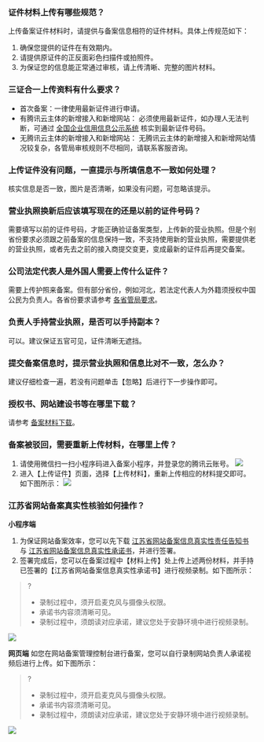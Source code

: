 ### 证件材料上传有哪些规范？
上传备案证件材料时，请提供与备案信息相符的证件材料。具体上传规范如下：

1. 确保您提供的证件在有效期内。
2. 请提供原证件的正反面彩色扫描件或拍照件。
3. 为保证您的信息能正常通过审核，请上传清晰、完整的图片材料。

### 三证合一上传资料有什么要求？
- 首次备案：一律使用最新证件进行申请。
- 有腾讯云主体的新增接入和新增网站： 必须使用最新证件，如办理人无法判断，可通过 [全国企业信用信息公示系统](http://www.gsxt.gov.cn/index.html) 核实到最新证件号码。
- 无腾讯云主体的新增接入和新增网站： 无腾讯云主体的新增接入和新增网站情况较复杂，各管局审核规则不尽相同，请联系客服咨询。

### 上传证件没有问题，一直提示与所填信息不一致如何处理？
核实信息是否一致，图片是否清晰，如果没有问题，可忽略该提示。 

### 营业执照换新后应该填写现在的还是以前的证件号码？
需要填写以前的证件号码，才能正确验证备案类型，上传新的营业执照。但是个别省份要求必须跟之前备案的信息保持一致，不支持使用新的营业执照，需要提供老的营业执照，或者先去之前的接入商提交变更，变成最新的证件后再提交备案。 

### 公司法定代表人是外国人需要上传什么证件？
需要上传护照来备案。但有部分省份，例如河北，若法定代表人为外籍须授权中国公民为负责人。各省份要求请参考 [各省管局要求](https://cloud.tencent.com/document/product/243/3474)。 

### 负责人手持营业执照，是否可以手持副本？
可以。建议保证五官可见，证件清晰无遮挡。

### 提交备案信息时，提示营业执照和信息比对不一致，怎么办？
建议仔细检查一遍，若没有问题单击【忽略】后进行下一步操作即可。 


### 授权书、网站建设书等在哪里下载？
请参考 [备案材料下载](https://cloud.tencent.com/document/product/243/14968)。

### 备案被驳回，需要重新上传材料，在哪里上传？
1. 请使用微信扫一扫小程序码进入备案小程序，并登录您的腾讯云账号。
![](https://main.qcloudimg.com/raw/733c9e36fac545bfc6b216218818f26b.jpg)
2. 进入【上传证件】页面，选择【上传材料】，重新上传相应的材料提交即可。如下图所示：
![](https://main.qcloudimg.com/raw/dd246a0b0464030b828d9f985b6ccfa2.jpg)

### 江苏省网站备案真实性核验如何操作？[](id:step)
**小程序端**
1. 为保证网站备案效率，您可以先下载 [江苏省网站备案信息真实性责任告知书](https://cloud.tencent.com/document/product/243/14968#notification) 与 [江苏省网站备案信息真实性承诺书](https://cloud.tencent.com/document/product/243/14968#authenticitycommitmentLetter)，并进行签署。
2. 签署完成后，您可以在备案过程中【材料上传】处上传上述两份材料，并手持已签署的【江苏省网站备案信息真实性承诺书】进行视频录制。如下图所示：
>?
>- 录制过程中，须开启麦克风与摄像头权限。
>- 承诺书内容须清晰可见。
>- 录制过程中，须朗读对应承诺，建议您处于安静环境中进行视频录制。
>
![](https://main.qcloudimg.com/raw/dadca021399e5f3f628cc0dd8dc6e59e.png)

**网页端**
如您在网站备案管理控制台进行备案，您可以自行录制网站负责人承诺视频后进行上传。如下图所示：
>?
>- 录制过程中，须开启麦克风与摄像头权限。
>- 承诺书内容须清晰可见。
>- 录制过程中，须朗读对应承诺，建议您处于安静环境中进行视频录制。
>
![](https://main.qcloudimg.com/raw/73812a615b09cd4c808f2fd268d535ab.png)
